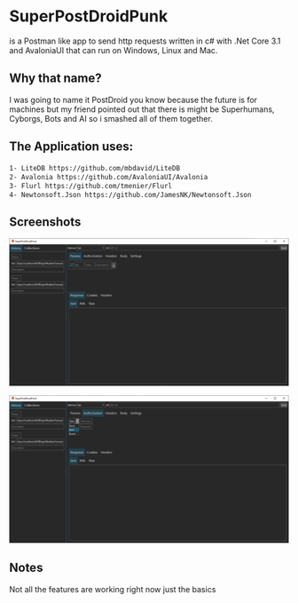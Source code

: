 # SuperPostDroidPunk
is a Postman like app to send http requests written in c# with .Net Core 3.1 and AvaloniaUI that can run on Windows, Linux and Mac.

## Why that name?

I was going to name it PostDroid you know because the future is for machines but my friend pointed out that there is might be Superhumans, Cyborgs, Bots and AI so i smashed all of them together.

## The Application uses:
	1- LiteDB https://github.com/mbdavid/LiteDB
	2- Avalonia https://github.com/AvaloniaUI/Avalonia
	3- Flurl https://github.com/tmenier/Flurl
	4- Newtonsoft.Json https://github.com/JamesNK/Newtonsoft.Json
  
## Screenshots

![Alt text](Images/Annotation2020-04-01093559.png "Main Screen")

![Alt text](Images/Annotation2020-04-01093641.png "Main Screen Auth")

## Notes

Not all the features are working right now just the basics